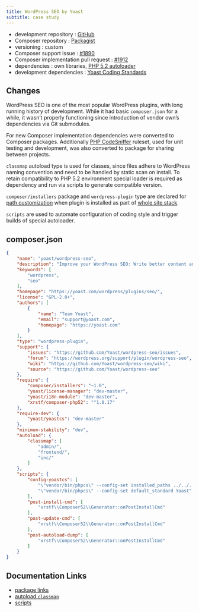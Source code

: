 ```yaml
---
title: WordPress SEO by Yoast
subtitle: case study
---
```


 - development repository : [GitHub](https://github.com/Yoast/wordpress-seo)
 - Composer repository : [Packagist](https://packagist.org/packages/yoast/wordpress-seo)
 - versioning : custom
 - Composer support issue : [#1890](https://github.com/Yoast/wordpress-seo/issues/1890)
 - Composer implementation pull request : [#1912](https://github.com/Yoast/wordpress-seo/pull/1912)
 - dependencies : own libraries, [PHP 5.2 autoloader](https://bitbucket.org/xrstf/composer-php52)
 - development dependencies : [Yoast Coding Standards](https://github.com/Yoast/yoastcs)

## Changes

WordPress SEO is one of the most popular WordPress plugins, with long running history of development.
While it had basic `composer.json` for a while, it wasn’t properly functioning since introduction of vendor own’s dependencies via Git submodules.

For new Composer implementation dependencies were converted to Composer packages.
Additionally [PHP CodeSniffer](https://github.com/squizlabs/PHP_CodeSniffer) ruleset, used for unit testing and development, was also converted to package for sharing between projects. 

`classmap` autoload type is used for classes, since files adhere to WordPress naming convention and need to be handled by static scan on install.
To retain compatibility to PHP 5.2 environment special loader is required as dependency and run via scripts to generate compatible version. 

`composer/installers` package and `wordpress-plugin` type are declared for [path customization](/recipe/paths-control) when plugin is installed as part of [whole site stack](/recipe/site-stack).

`scripts` are used to automate configuration of coding style and trigger builds of special autoloader.

## composer.json

```json
{
    "name": "yoast/wordpress-seo",
    "description": "Improve your WordPress SEO: Write better content and have a fully optimized WordPress site using the WordPress SEO plugin by Yoast.",
    "keywords": [
        "wordpress",
        "seo"
    ],
    "homepage": "https://yoast.com/wordpress/plugins/seo/",
    "license": "GPL-2.0+",
    "authors": [
        {
            "name": "Team Yoast",
            "email": "support@yoast.com",
            "homepage": "https://yoast.com"
        }
    ],
    "type": "wordpress-plugin",
    "support": {
        "issues": "https://github.com/Yoast/wordpress-seo/issues",
        "forum": "https://wordpress.org/support/plugin/wordpress-seo",
        "wiki": "https://github.com/Yoast/wordpress-seo/wiki",
        "source": "https://github.com/Yoast/wordpress-seo"
    },
    "require": {
        "composer/installers": "~1.0",
        "yoast/license-manager": "dev-master",
        "yoast/i18n-module": "dev-master",
        "xrstf/composer-php52": "^1.0.17"
    },
    "require-dev": {
        "yoast/yoastcs": "dev-master"
    },
    "minimum-stability": "dev",
    "autoload": {
        "classmap": [
            "admin/",
            "frontend/",
            "inc/"
        ]
    },
    "scripts": {
        "config-yoastcs": [
            "\"vendor/bin/phpcs\" --config-set installed_paths ../../../vendor/wp-coding-standards/wpcs,../../../vendor/yoast/yoastcs",
            "\"vendor/bin/phpcs\" --config-set default_standard Yoast"
        ],
        "post-install-cmd": [
            "xrstf\\Composer52\\Generator::onPostInstallCmd"
        ],
        "post-update-cmd": [
            "xrstf\\Composer52\\Generator::onPostInstallCmd"
        ],
        "post-autoload-dump": [
            "xrstf\\Composer52\\Generator::onPostInstallCmd"
        ]
    }
}
```

## Documentation Links

 - [package links](http://getcomposer.org/doc/04-schema.md#package-links)
 - [autoload `classmap`](http://getcomposer.org/doc/04-schema.md#classmap)
 - [scripts](https://getcomposer.org/doc/articles/scripts.md)